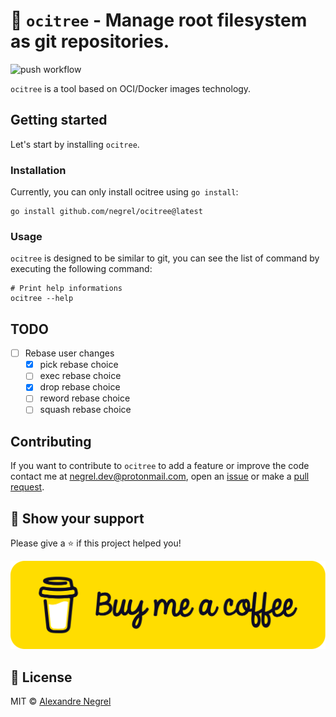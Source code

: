 # :evergreen_tree: `ocitree` - Manage root filesystem as git repositories.

![push workflow](https://github.com/negrel/ocitree/actions/workflows/push.yaml/badge.svg)

`ocitree` is a tool based on OCI/Docker images technology.

## Getting started

Let's start by installing `ocitree`.

### Installation

Currently, you can only install ocitree using `go install`:

```shell
go install github.com/negrel/ocitree@latest
```

### Usage

`ocitree` is designed to be similar to git, you can see the list of command by 
executing the following command:

```shell
# Print help informations
ocitree --help
```

## TODO

- [ ] Rebase user changes
	- [x] pick rebase choice
	- [ ] exec rebase choice
	- [x] drop rebase choice
	- [ ] reword rebase choice
	- [ ] squash rebase choice

## Contributing

If you want to contribute to `ocitree` to add a feature or improve the code contact
me at [negrel.dev@protonmail.com](mailto:negrel.dev@protonmail.com), open an
[issue](https://github.com/negrel/ocitree/issues) or make a
[pull request](https://github.com/negrel/ocitree/pulls).

## :stars: Show your support

Please give a :star: if this project helped you!

[![buy me a coffee](.github/images/bmc-button.png)](https://www.buymeacoffee.com/negrel)

## :scroll: License

MIT © [Alexandre Negrel](https://www.negrel.dev/)
